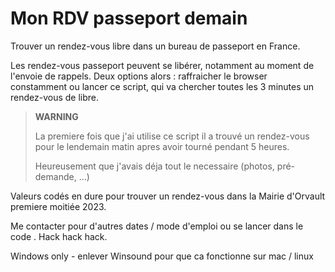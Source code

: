 # Mon RDV passeport demain

Trouver un rendez-vous libre dans un bureau de passeport en France.

Les rendez-vous passeport peuvent se libérer, notamment au moment de l'envoie de rappels.  Deux options alors : 
raffraicher le browser constamment ou lancer ce script, qui va chercher toutes les 3 minutes un rendez-vous de libre.

> **WARNING**
> 
> La premiere fois que j'ai utilise ce script il a trouvé un 
> rendez-vous pour le lendemain matin apres avoir tourné pendant 5 heures.
> 
> Heureusement que j'avais déja tout le necessaire (photos, pré-demande, ...)

Valeurs codés en dure pour trouver un rendez-vous dans la Mairie d'Orvault
premiere moitiée 2023.

Me contacter pour d'autres dates / mode d'emploi ou se lancer dans le code . Hack hack hack.

Windows only - enlever Winsound pour que ca fonctionne sur mac / linux
